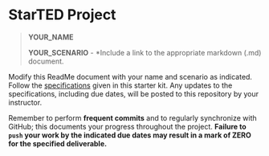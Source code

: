 # StarTED Project

> **YOUR_NAME**
>
> **YOUR_SCENARIO** - *Include a link to the appropriate markdown (.md) document.

Modify this ReadMe document with your name and scenario as indicated. Follow the [specifications](./Specs/ReadMe.md) given in this starter kit. Any updates to the specifications, including due dates, will be posted to this repository by your instructor.

Remember to perform **frequent commits** and to regularly synchronize with GitHub; this documents your progress throughout the project. **Failure to `push` your work by the indicated due dates may result in a mark of ZERO for the specified deliverable.**
